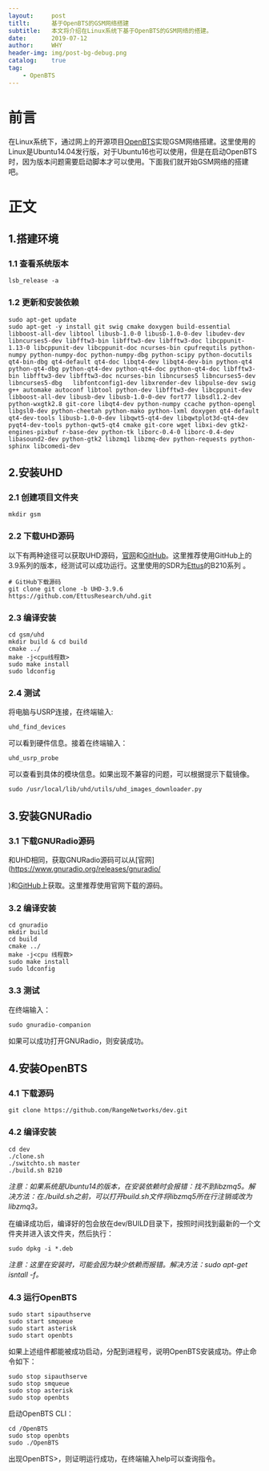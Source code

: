 ```yaml
---
layout:     post
titlt:      基于OpenBTS的GSM网络搭建
subtitle:   本文将介绍在Linux系统下基于OpenBTS的GSM网络的搭建。
date:       2019-07-12
author:     WHY
header-img: img/post-bg-debug.png
catalog:    true
tag:
    - OpenBTS
---
```


# 前言
在Linux系统下，通过网上的开源项目[OpenBTS](http://openbts.org/)实现GSM网络搭建。这里使用的Linux是Ubuntu14.04发行版，对于Ubuntu16也可以使用，但是在启动OpenBTS时，因为版本问题需要启动脚本才可以使用。下面我们就开始GSM网络的搭建吧。

# 正文
## 1.搭建环境
### 1.1 查看系统版本
```shell
lsb_release -a
```
### 1.2 更新和安装依赖
```shell
sudo apt-get update
sudo apt-get -y install git swig cmake doxygen build-essential libboost-all-dev libtool libusb-1.0-0 libusb-1.0-0-dev libudev-dev libncurses5-dev libfftw3-bin libfftw3-dev libfftw3-doc libcppunit-1.13-0 libcppunit-dev libcppunit-doc ncurses-bin cpufrequtils python-numpy python-numpy-doc python-numpy-dbg python-scipy python-docutils qt4-bin-dbg qt4-default qt4-doc libqt4-dev libqt4-dev-bin python-qt4 python-qt4-dbg python-qt4-dev python-qt4-doc python-qt4-doc libfftw3-bin libfftw3-dev libfftw3-doc ncurses-bin libncurses5 libncurses5-dev libncurses5-dbg   libfontconfig1-dev libxrender-dev libpulse-dev swig g++ automake autoconf libtool python-dev libfftw3-dev libcppunit-dev libboost-all-dev libusb-dev libusb-1.0-0-dev fort77 libsdl1.2-dev python-wxgtk2.8 git-core libqt4-dev python-numpy ccache python-opengl libgsl0-dev python-cheetah python-mako python-lxml doxygen qt4-default qt4-dev-tools libusb-1.0-0-dev libqwt5-qt4-dev libqwtplot3d-qt4-dev pyqt4-dev-tools python-qwt5-qt4 cmake git-core wget libxi-dev gtk2-engines-pixbuf r-base-dev python-tk liborc-0.4-0 liborc-0.4-dev libasound2-dev python-gtk2 libzmq1 libzmq-dev python-requests python-sphinx libcomedi-dev
```
## 2.安装UHD
### 2.1 创建项目文件夹
```shell
mkdir gsm
```
### 2.2 下载UHD源码
以下有两种途径可以获取UHD源码，[官网](http://files.ettus.com/binaries/uhd_stable/src/)和[GitHub](https://github.com/EttusResearch/uhd.git)。这里推荐使用GitHub上的3.9系列的版本，经测试可以成功运行。这里使用的SDR为[Ettus](http://www.ettus.com.cn/product/B210kit.html)的B210系列 。
```shell
# GitHub下载源码
git clone git clone -b UHD-3.9.6 https://github.com/EttusResearch/uhd.git
```
### 2.3 编译安装
```shell
cd gsm/uhd
mkdir build & cd build
cmake ../
make -j<cpu线程数>
sudo make install
sudo ldconfig
```
### 2.4 测试
将电脑与USRP连接，在终端输入:
```shell
uhd_find_devices
```
可以看到硬件信息。接着在终端输入：
```shell
uhd_usrp_probe
```
可以查看到具体的模块信息。如果出现不兼容的问题，可以根据提示下载镜像。
```shell
sudo /usr/local/lib/uhd/utils/uhd_images_downloader.py
```
## 3.安装GNURadio
### 3.1 下载GNURadio源码
和UHD相同，获取GNURadio源码可以从[官网](https://www.gnuradio.org/releases/gnuradio/

)和[GitHub](https://github.com/gnuradio/gnuradio/releases/tag/v3.7.13.4)上获取。这里推荐使用官网下载的源码。
### 3.2 编译安装
```shell
cd gnuradio
mkdir build
cd build
cmake ../
make -j<cpu 线程数>
sudo make install
sudo ldconfig
```
### 3.3 测试
在终端输入：
```shell
sudo gnuradio-companion
```
如果可以成功打开GNURadio，则安装成功。
## 4.安装OpenBTS
### 4.1 下载源码
```shell
git clone https://github.com/RangeNetworks/dev.git
```
### 4.2 编译安装
```shell
cd dev
./clone.sh
./switchto.sh master
./build.sh B210
```
*注意：如果系统是Ubuntu14的版本，在安装依赖时会报错：找不到libzmq5。解决方法：在./build.sh之前，可以打开build.sh文件将libzmq5所在行注销或改为libzmq3。*

在编译成功后，编译好的包会放在dev/BUILD目录下，按照时间找到最新的一个文件夹并进入该文件夹，然后执行：
```shell
sudo dpkg -i *.deb
```
*注意：这里在安装时，可能会因为缺少依赖而报错。解决方法：sudo apt-get isntall -f。*
### 4.3 运行OpenBTS
```shell
sudo start sipauthserve
sudo start smqueue
sudo start asterisk
sudo start openbts
```
如果上述组件都能被成功启动，分配到进程号，说明OpenBTS安装成功。停止命令如下：
```shell
sudo stop sipauthserve
sudo stop smqueue
sudo stop asterisk
sudo stop openbts
```
启动OpenBTS CLI：
```shell
cd /OpenBTS
sudo stop openbts
sudo ./OpenBTS
```
出现OpenBTS>，则证明运行成功，在终端输入help可以查询指令。